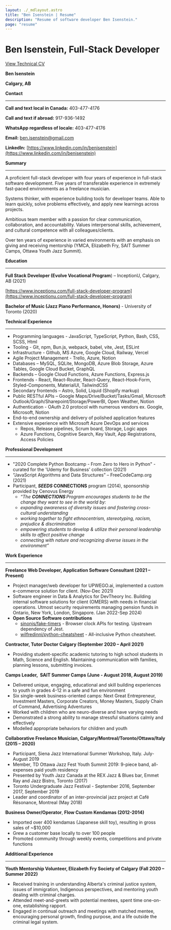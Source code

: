 ```yaml
---
layout: ./_mdlayout.astro
title: "Ben Isenstein | Resume"
description: "Resume of software developer Ben Isenstein."
page: "resume"
---
```

# Ben Isenstein, Full-Stack Developer

[View Technical CV](/technical-cv)

**Ben Isenstein**

**Calgary, AB**

**Contact**

---

**Call and text local in Canada:** 403-477-4176

**Call and text if abroad:** 917-936-1492

**WhatsApp regardless of locale:** 403-477-4176

**Email:** [ben.isenstein@gmail.com](mailto:ben.isenstein@gmail.com)

**LinkedIn:** [https://www.linkedin.com/in/benisenstein](https://www.linkedin.com/in/benisenstein)

**Summary**

---

A proficient full-stack developer with four years of experience in full-stack software development. Five years of transferable experience in extremely fast-paced environments as a freelance musician.

Systems thinker, with experience building tools for developer teams. Able to learn quickly, solve problems effectively, and apply new learnings across projects.

Ambitious team member with a passion for clear communication, collaboration, and accountability. Values interpersonal skills, achievement, and cultural competence with all colleagues/clients.

Over ten years of experience in varied environments with an emphasis on giving and receiving mentorship (YMCA, Elizabeth Fry, SAIT Summer Camps, Ottawa Youth Jazz Summit).

**Education**

---

**Full Stack Developer (Evolve Vocational Program**) – InceptionU, Calgary, AB (2021)

[https://www.inceptionu.com/full-stack-developer-program](https://www.inceptionu.com/full-stack-developer-program)

**Bachelor of Music (Jazz Piano Performance, Honors)** - University of Toronto (2020)

**Technical Experience**

---

- Programming languages - JavaScript, TypeScript, Python, Bash, CSS, SCSS, Html
- Tooling - Git, npm, Bun.js, webpack, babel, vite, Jest, ESLint
- Infrastructure - Github, MS Azure, Google Cloud, Railway, Vercel
- Agile Project Management - Trello, Azure, Notion
- Databases – MySQL, SQLite, MongoDB, Azure Blob Storage, Azure Tables, Google Cloud Bucket, GraphQL
- Backends – Google Cloud Functions, Azure Functions, Express.js
- Frontends - React, React-Router, React-Query, React-Hook-Form, Styled-Components, MaterialUI, TailwindCSS
- Secondary frontends – Astro, Solid, Liquid (Shopify markup)
- Public RESTful APIs – Google Maps/Drive/Bucket/Tasks/Gmail, Microsoft Outlook/Graph/Sharepoint/Storage/PowerBI, Open Weather, Notion
- Authentication - OAuth 2.0 protocol with numerous vendors ex. Google, Microsoft, Notion
- End-to-end ownership and delivery of polished application features
- Extensive experience with Microsoft Azure DevOps and services
    - Repos, Release pipelines, Scrum board, Storage, Logic apps
    - Azure Functions, Cognitive Search, Key Vault, App Registrations, Access Policies

**Professional Development**

---

- "2020 Complete Python Bootcamp - From Zero to Hero in Python" - curated for the 'Udemy for Business' collection (2021)
- “JavaScript Algorithms and Data Structures” – FreeCodeCamp.org (2021)
- Participant, ***SEEDS* CONNECTIONS** program (2014), sponsorship provided by Cenovus Energy
    - *“The **CONNECTIONS** Program encourages students to be the change they want to see in the world by:*
    - *expanding awareness of diversity issues and fostering cross-cultural understanding*
    - *working together to fight ethnocentrism, stereotyping, racism, prejudice & discrimination*
    - *empowering students to develop & utilize their personal leadership skills to affect positive change*
    - *connecting with nature and recognizing diverse issues in the environment”*

**Work Experience**

---

**Freelance Web Developer, Application Software Consultant (2021 – Present)**

- Project manager/web developer for UPWEGO.ai, implemented a custom e-commerce solution for client. (Nov-Dec 2021)
- Software engineer in Data & Analytics for DevTheory Inc. Building internal software solutions for client (OMERS) with needs in financial operations. Utmost security requirements managing pension funds in Ontario, New York, London, Singapore. (Jan 2022-Sep 2024)
- **Open Source Software contributions**
    - [sinonjs/fake-timers](https://github.com/sinonjs/fake-timers) - Browser clock APIs for testing. Upstream dependency of Jest.
    - [wilfredinni/python-cheatsheet](https://github.com/wilfredinni/python-cheatsheet) - All-inclusive Python cheatsheet.

**Contractor, Tutor Doctor Calgary (September 2020 – April 2021)**

- Providing student-specific academic tutoring to high school students in Math, Science and English. Maintaining communication with families, planning lessons, submitting invoices.

**Camps Leader,  SAIT Summer Camps (June - August 2018, August 2019)**

- Delivered unique, engaging, educational and skill building experiences to youth in grades 4-12 in a safe and fun environment
- Six single-week business-oriented camps: Next Great Entrepreneur, Investment Masters, Corporate Creators, Money Masters, Supply Chain of Command, Advertising Adventures
- Worked with children who are neuro-diverse and have varying needs
- Demonstrated a strong ability to manage stressful situations calmly and effectively
- Modelled appropriate behaviors for children and youth

**Collaborative Freelance Musician, Calgary/Montreal/Toronto/Ottawa/Italy (2015 – 2020)**

- Participant, Siena Jazz International Summer Workshop, Italy. July-August 2019
- Member, TD Ottawa Jazz Fest Youth Summit 2019: 9-piece band, all-expenses paid youth residency
- Presented by Youth Jazz Canada at the REX Jazz & Blues bar, Emmet Ray and Jazz Bistro, Toronto (2017)
- Toronto Undergraduate Jazz Festival - September 2016, September 2017, September 2019
- Leader and coordinator of an inter-provincial jazz project at Café Résonance, Montreal (May 2018)

**Business Owner/Operator**, **Flow Custom Kendamas (2012-2014)**

- Imported over 400 kendamas (Japanese skill toy), resulting in gross sales of ~$10,000
- Grew a customer base locally to over 100 people
- Promoted community through weekly events, competitions and private functions

**Additional Experience**

---

**Youth Mentorship Volunteer, Elizabeth Fry Society of Calgary (Fall 2020 – Summer 2022)**

- Received training in understanding Alberta's criminal justice system, issues of immigration, Indigenous perspectives, and mentoring youth dealing with criminal charges.
- Attended meet-and-greets with potential mentees, spent time one-on-one, establishing rapport.
- Engaged in continual outreach and meetings with matched mentee, encouraging personal growth, finding purpose, and a life outside the criminal legal system.